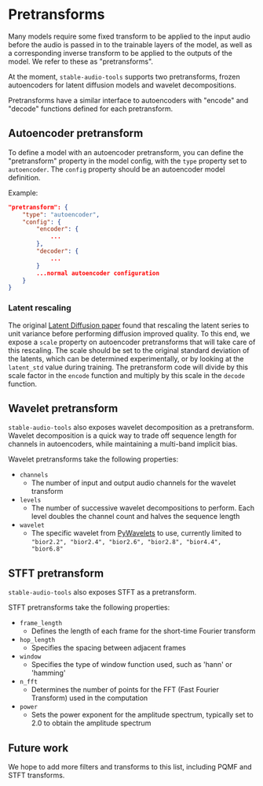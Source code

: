# Pretransforms
Many models require some fixed transform to be applied to the input audio before the audio is passed in to the trainable layers of the model, as well as a corresponding inverse transform to be applied to the outputs of the model. We refer to these as "pretransforms".

At the moment, `stable-audio-tools` supports two pretransforms, frozen autoencoders for latent diffusion models and wavelet decompositions.

Pretransforms have a similar interface to autoencoders with "encode" and "decode" functions defined for each pretransform.

## Autoencoder pretransform
To define a model with an autoencoder pretransform, you can define the "pretransform" property in the model config, with the `type` property set to `autoencoder`. The `config` property should be an autoencoder model definition.

Example:
```json
"pretransform": {
    "type": "autoencoder",
    "config": {
        "encoder": {
            ...
        },
        "decoder": {
            ...
        }
        ...normal autoencoder configuration
    }
}
```

### Latent rescaling
The original [Latent Diffusion paper](https://arxiv.org/abs/2112.10752) found that rescaling the latent series to unit variance before performing diffusion improved quality. To this end, we expose a `scale` property on autoencoder pretransforms that will take care of this rescaling. The scale should be set to the original standard deviation of the latents, which can be determined experimentally, or by looking at the `latent_std` value during training. The pretransform code will divide by this scale factor in the `encode` function and multiply by this scale in the `decode` function.

## Wavelet pretransform
`stable-audio-tools` also exposes wavelet decomposition as a pretransform. Wavelet decomposition is a quick way to trade off sequence length for channels in autoencoders, while maintaining a multi-band implicit bias.

Wavelet pretransforms take the following properties:

- `channels`
    - The number of input and output audio channels for the wavelet transform
- `levels`
    - The number of successive wavelet decompositions to perform. Each level doubles the channel count and halves the sequence length
- `wavelet`
    - The specific wavelet from [PyWavelets](https://pywavelets.readthedocs.io/en/latest/ref/wavelets.html) to use, currently limited to `"bior2.2", "bior2.4", "bior2.6", "bior2.8", "bior4.4", "bior6.8"`

## STFT pretransform
`stable-audio-tools` also exposes STFT as a pretransform.

STFT pretransforms take the following properties:

- `frame_length`
    - Defines the length of each frame for the short-time Fourier transform
- `hop_length`
    - Specifies the spacing between adjacent frames
- `window`
    - Specifies the type of window function used, such as 'hann' or 'hamming'
- `n_fft`
    - Determines the number of points for the FFT (Fast Fourier Transform) used in the computation
- `power`
    - Sets the power exponent for the amplitude spectrum, typically set to 2.0 to obtain the amplitude spectrum

## Future work
We hope to add more filters and transforms to this list, including PQMF and STFT transforms.
